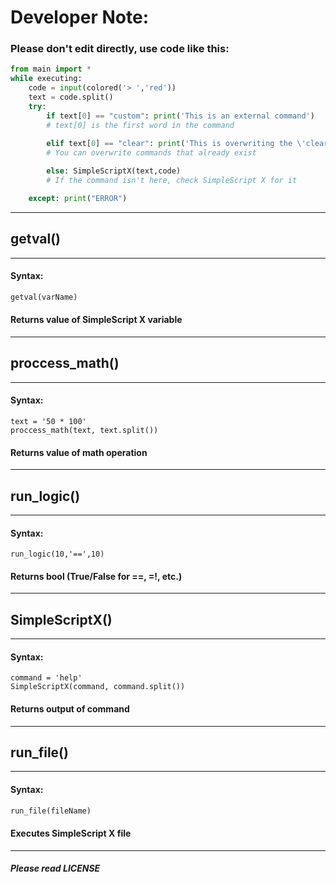 # **Developer Note:**
### Please don't edit directly, use code like this:
``` python 3
from main import *
while executing:
    code = input(colored('> ','red'))
    text = code.split()
    try:
        if text[0] == "custom": print('This is an external command')
        # text[0] is the first word in the command
        
        elif text[0] == "clear": print('This is overwriting the \'clear\' command')
        # You can overwrite commands that already exist

        else: SimpleScriptX(text,code)
        # If the command isn't here, check SimpleScript X for it

    except: print("ERROR")
```
--------------------------
## getval()
--------------------------
#### **Syntax:**
``` python 3
getval(varName)
```
#### Returns value of SimpleScript X variable
--------------------------
## proccess_math()
--------------------------
#### **Syntax:**
```
text = '50 * 100'
proccess_math(text, text.split())
```
#### Returns value of math operation
--------------------------
## run_logic()
--------------------------
#### **Syntax:**
```
run_logic(10,'==',10)
```
#### Returns bool (True/False for ==, =!, etc.)
--------------------------
## SimpleScriptX()
--------------------------
#### **Syntax:**
```
command = 'help'
SimpleScriptX(command, command.split())
```
#### Returns output of command
--------------------------
## run_file()
--------------------------
#### **Syntax:**
``` python 3
run_file(fileName)
```
#### Executes SimpleScript X file
--------------------------
###### **Please read LICENSE**